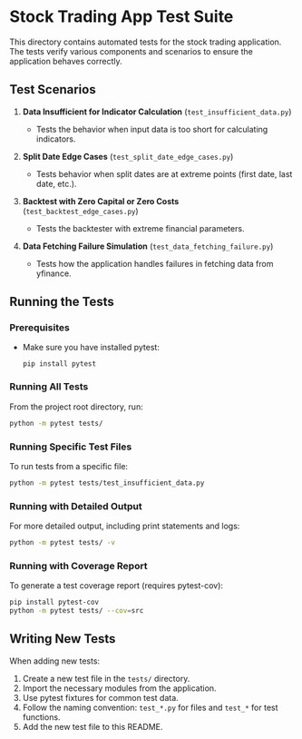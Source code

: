 # Stock Trading App Test Suite

This directory contains automated tests for the stock trading application. The tests verify various components and scenarios to ensure the application behaves correctly.

## Test Scenarios

1. **Data Insufficient for Indicator Calculation** (`test_insufficient_data.py`)
   - Tests the behavior when input data is too short for calculating indicators.

2. **Split Date Edge Cases** (`test_split_date_edge_cases.py`)
   - Tests behavior when split dates are at extreme points (first date, last date, etc.).

3. **Backtest with Zero Capital or Zero Costs** (`test_backtest_edge_cases.py`)
   - Tests the backtester with extreme financial parameters.

4. **Data Fetching Failure Simulation** (`test_data_fetching_failure.py`)
   - Tests how the application handles failures in fetching data from yfinance.

## Running the Tests

### Prerequisites

- Make sure you have installed pytest:
  ```
  pip install pytest
  ```

### Running All Tests

From the project root directory, run:

```bash
python -m pytest tests/
```

### Running Specific Test Files

To run tests from a specific file:

```bash
python -m pytest tests/test_insufficient_data.py
```

### Running with Detailed Output

For more detailed output, including print statements and logs:

```bash
python -m pytest tests/ -v
```

### Running with Coverage Report

To generate a test coverage report (requires pytest-cov):

```bash
pip install pytest-cov
python -m pytest tests/ --cov=src
```

## Writing New Tests

When adding new tests:

1. Create a new test file in the `tests/` directory.
2. Import the necessary modules from the application.
3. Use pytest fixtures for common test data.
4. Follow the naming convention: `test_*.py` for files and `test_*` for test functions.
5. Add the new test file to this README.
